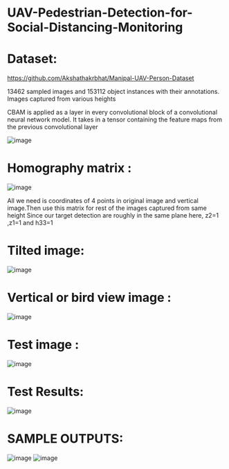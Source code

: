 # UAV-Pedestrian-Detection-for-Social-Distancing-Monitoring

# Dataset:
https://github.com/Akshathakrbhat/Manipal-UAV-Person-Dataset

13462 sampled images and 153112 object instances with their annotations.
Images captured from various heights

CBAM is applied as a layer in every convolutional block of a convolutional neural network model. It takes in a tensor containing the feature maps from the previous convolutional layer

![image](https://github.com/TejavardhanReddy03/UAV-Pedestrian-Detection-for-Social-Distancing-Monitoring/assets/108484910/8e57c600-c942-4287-b572-a5001f89c534)

# Homography matrix :
![image](https://github.com/TejavardhanReddy03/UAV-Pedestrian-Detection-for-Social-Distancing-Monitoring/assets/108484910/374bf288-aa18-4b22-a2e0-edf2bf20a2d5)

All we need is coordinates of    4 points  in original image and vertical image.Then use this matrix for rest of the images captured from same height
Since our target detection are roughly in the same plane here, z2=1 ,z1=1 and h33=1

# Tilted image: 
![image](https://github.com/TejavardhanReddy03/UAV-Pedestrian-Detection-for-Social-Distancing-Monitoring/assets/108484910/19cc51c3-4f93-44f5-8e91-786cae9d1fba)
# Vertical or bird view image : 
![image](https://github.com/TejavardhanReddy03/UAV-Pedestrian-Detection-for-Social-Distancing-Monitoring/assets/108484910/21c988c5-9dcd-44e6-8793-18e7102ffe49)

# Test image :
![image](https://github.com/TejavardhanReddy03/UAV-Pedestrian-Detection-for-Social-Distancing-Monitoring/assets/108484910/378c3e68-281e-40ba-b389-10a0d58eec7a)


# Test Results:
![image](https://github.com/TejavardhanReddy03/UAV-Pedestrian-Detection-for-Social-Distancing-Monitoring/assets/108484910/9e10a4df-e17a-4929-9be3-64b1c3f9877f)

# SAMPLE OUTPUTS:

![image](https://github.com/TejavardhanReddy03/UAV-Pedestrian-Detection-for-Social-Distancing-Monitoring/assets/108484910/db0a986d-9169-4221-bda4-84339959cddb)
![image](https://github.com/TejavardhanReddy03/UAV-Pedestrian-Detection-for-Social-Distancing-Monitoring/assets/108484910/2cb2202a-d0c6-4cc6-8ffa-028ef798b35c)



